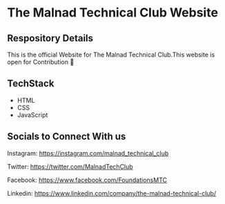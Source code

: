 # The Malnad Technical Club Website

## Respository Details

This is the official Website for The Malnad Technical Club.This website is open for Contribution 🚀

## TechStack

- HTML
- CSS
- JavaScript

## Socials to Connect With us

Instagram: https://instagram.com/malnad_technical_club

Twitter: https://twitter.com/MalnadTechClub

Facebook: https://www.facebook.com/FoundationsMTC

Linkedin: https://www.linkedin.com/company/the-malnad-technical-club/